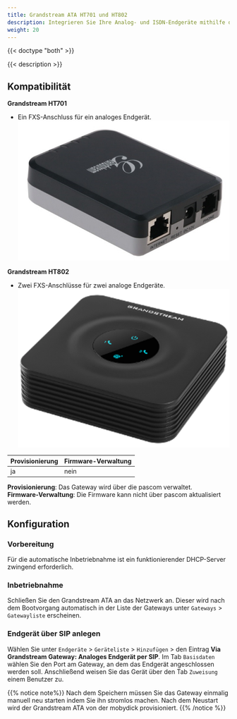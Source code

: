 ```yaml
---
title: Grandstream ATA HT701 und HT802
description: Integrieren Sie Ihre Analog- und ISDN-Endgeräte mithilfe des Grandstream ATA HT701 und HT802 in Ihre pascom
weight: 20
---
```


{{< doctype "both"  >}}

{{< description >}}

## Kompatibilität

**Grandstream HT701**

- Ein FXS-Anschluss für ein analoges Endgerät.
![Grandstream HT701](grandstream_ht701.jpg?width=300px)


**Grandstream HT802**

- Zwei FXS-Anschlüsse für zwei analoge Endgeräte.
![Grandstream HT802](grandstream_ht802.png?width=300px)


|Provisionierung|Firmware-Verwaltung|
|---|---|
|ja|nein|

**Provisionierung**: Das Gateway wird über die pascom verwaltet.<br>
**Firmware-Verwaltung**: Die Firmware kann nicht über pascom aktualisiert werden.<br>


## Konfiguration

### Vorbereitung

Für die automatische Inbetriebnahme ist ein funktionierender DHCP-Server zwingend erforderlich.

### Inbetriebnahme

Schließen Sie den Grandstream ATA  an das Netzwerk an. Dieser wird nach dem Bootvorgang automatisch in der Liste der Gateways unter `Gateways` > `Gatewayliste` erscheinen.

<!--FIXME steckersymbol, status?-->

### Endgerät über SIP anlegen

Wählen Sie unter `Endgeräte` > `Geräteliste` > `Hinzufügen` > den Eintrag **Via Grandstream Gateway: Analoges Endgerät per SIP**.
Im Tab `Basisdaten` wählen Sie den Port am Gateway, an dem das Endgerät angeschlossen werden soll. Anschließend weisen Sie das Gerät über den Tab `Zuweisung` einem Benutzer zu.


{{% notice note%}}
Nach dem Speichern müssen Sie das Gateway einmalig manuell neu starten indem Sie ihn stromlos machen. Nach dem Neustart wird der Grandstream ATA von der mobydick provisioniert.
{{% /notice %}}
